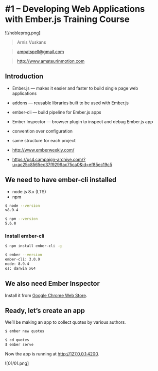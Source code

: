 # #1 – Developing Web Applications with Ember.js Training Course

![/nobleprog.png]

> Arnis Vuskans

> ampatspell@gmail.com

> http://www.amateurinmotion.com

## Introduction

* Ember.js — makes it easier and faster to build single page web applications
* addons — reusable libraries built to be used with Ember.js
* ember-cli — build pipeline for Ember.js apps
* Ember Inspector — browser plugin to inspect and debug Ember.js app

* convention over configuration
* same structure for each project

* http://www.emberweekly.com/
* https://us4.campaign-archive.com/?u=ac25c8565ec37f9299ac75ca0&id=ef85ec19c5

## We need to have ember-cli installed

* node.js 8.x (LTS)
* npm

``` bash
$ node --version
v8.9.4
```

``` bash
$ npm --version
5.6.0
```

### Install ember-cli

``` bash
$ npm install ember-cli -g
```

``` bash
$ ember --version
ember-cli: 3.0.0
node: 8.9.4
os: darwin x64
```

## We also need Ember Inspector

Install it from [Google Chrome Web Store](https://chrome.google.com/webstore/detail/ember-inspector/bmdblncegkenkacieihfhpjfppoconhi?hl=en).

## Ready, let’s create an app

We’ll be making an app to collect quotes by various authors.

``` bash
$ ember new quotes
```

``` bash
$ cd quotes
$ ember serve
```

Now the app is running at http://127.0.0.1:4200.

![01/01.png]
